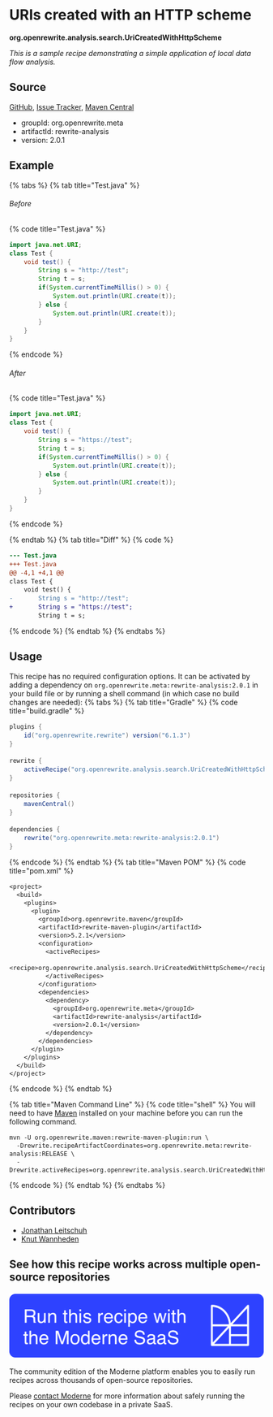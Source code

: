 # URIs created with an HTTP scheme

**org.openrewrite.analysis.search.UriCreatedWithHttpScheme**

_This is a sample recipe demonstrating a simple application of local data flow analysis._

## Source

[GitHub](https://github.com/openrewrite/rewrite-analysis/blob/main/src/main/java/org/openrewrite/analysis/search/UriCreatedWithHttpScheme.java), [Issue Tracker](https://github.com/openrewrite/rewrite-analysis/issues), [Maven Central](https://central.sonatype.com/artifact/org.openrewrite.meta/rewrite-analysis/2.0.1/jar)

* groupId: org.openrewrite.meta
* artifactId: rewrite-analysis
* version: 2.0.1

## Example


{% tabs %}
{% tab title="Test.java" %}

###### Before
{% code title="Test.java" %}
```java
import java.net.URI;
class Test {
    void test() {
        String s = "http://test";
        String t = s;
        if(System.currentTimeMillis() > 0) {
            System.out.println(URI.create(t));
        } else {
            System.out.println(URI.create(t));
        }
    }
}
```
{% endcode %}

###### After
{% code title="Test.java" %}
```java
import java.net.URI;
class Test {
    void test() {
        String s = "https://test";
        String t = s;
        if(System.currentTimeMillis() > 0) {
            System.out.println(URI.create(t));
        } else {
            System.out.println(URI.create(t));
        }
    }
}
```
{% endcode %}

{% endtab %}
{% tab title="Diff" %}
{% code %}
```diff
--- Test.java
+++ Test.java
@@ -4,1 +4,1 @@
class Test {
    void test() {
-       String s = "http://test";
+       String s = "https://test";
        String t = s;
```
{% endcode %}
{% endtab %}
{% endtabs %}


## Usage

This recipe has no required configuration options. It can be activated by adding a dependency on `org.openrewrite.meta:rewrite-analysis:2.0.1` in your build file or by running a shell command (in which case no build changes are needed): 
{% tabs %}
{% tab title="Gradle" %}
{% code title="build.gradle" %}
```groovy
plugins {
    id("org.openrewrite.rewrite") version("6.1.3")
}

rewrite {
    activeRecipe("org.openrewrite.analysis.search.UriCreatedWithHttpScheme")
}

repositories {
    mavenCentral()
}

dependencies {
    rewrite("org.openrewrite.meta:rewrite-analysis:2.0.1")
}
```
{% endcode %}
{% endtab %}
{% tab title="Maven POM" %}
{% code title="pom.xml" %}
```markup
<project>
  <build>
    <plugins>
      <plugin>
        <groupId>org.openrewrite.maven</groupId>
        <artifactId>rewrite-maven-plugin</artifactId>
        <version>5.2.1</version>
        <configuration>
          <activeRecipes>
            <recipe>org.openrewrite.analysis.search.UriCreatedWithHttpScheme</recipe>
          </activeRecipes>
        </configuration>
        <dependencies>
          <dependency>
            <groupId>org.openrewrite.meta</groupId>
            <artifactId>rewrite-analysis</artifactId>
            <version>2.0.1</version>
          </dependency>
        </dependencies>
      </plugin>
    </plugins>
  </build>
</project>
```
{% endcode %}
{% endtab %}

{% tab title="Maven Command Line" %}
{% code title="shell" %}
You will need to have [Maven](https://maven.apache.org/download.cgi) installed on your machine before you can run the following command.

```shell
mvn -U org.openrewrite.maven:rewrite-maven-plugin:run \
  -Drewrite.recipeArtifactCoordinates=org.openrewrite.meta:rewrite-analysis:RELEASE \
  -Drewrite.activeRecipes=org.openrewrite.analysis.search.UriCreatedWithHttpScheme
```
{% endcode %}
{% endtab %}
{% endtabs %}

## Contributors
* [Jonathan Leitschuh](Jonathan.Leitschuh@gmail.com)
* [Knut Wannheden](knut@moderne.io)


## See how this recipe works across multiple open-source repositories

[![Moderne Link Image](/.gitbook/assets/ModerneRecipeButton.png)](https://app.moderne.io/recipes/org.openrewrite.analysis.search.UriCreatedWithHttpScheme)

The community edition of the Moderne platform enables you to easily run recipes across thousands of open-source repositories.

Please [contact Moderne](https://moderne.io/product) for more information about safely running the recipes on your own codebase in a private SaaS.
